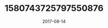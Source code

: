 ---
title: "1580743725797550876"
image: "2017-08-14 07.22.38 1580743725797550876_46248401"
date: "2017-08-14"
type: "photo"
---